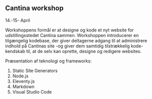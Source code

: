 ## Cantina workshop

14.-15- April

Workshoppens formål er at designe og kode et nyt website for udstillingsstedet Cantina sammen. Workshoppen introducerer en tilgængelig kodebase, der giver deltagerne adgang til at administrere indhold på Cantinas site -og giver dem samtidig tilstrækkelig kode-kendskab til, at de selv kan oprette, designe og redigere websites.

Præsentation af teknologi og frameworks: 
1. Static Site Generators 
2. Node.js
3. Eleventy.js
4. Markdown
5. Visual Studio Code

